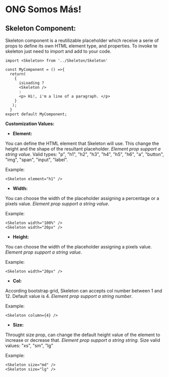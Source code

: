 # ONG Somos Más!

## **Skeleton Component:**

Skeleton component is a reutilizable placeholder which receive a serie of props to define its own HTML element type, and properties.
To invoke te skeleton just  need to import and add to your code.

    import <Skeleton> from '../Skeleton/Skeleton'

	const MyComponent = () =>{
	  return(
	    {
	      isLoading ?
	      <Skeleton />
	      :
	      <p> Hi!, i'm a line of a paragraph. </p>
	    }
       );
      }
    export default MyComponent;

**Customization Values:**

 - **Element:**

You can define the HTML element that Skeleton will use.
This change the height and the shape of the resultant placeholder.
 *Element prop support a string value*.
Valid types: "p", "h1", "h2", "h3", "h4", "h5", "h6", "a", "button", "img", "span", "input", "label".

Example:

    <Skeleton element="h1" />

 - **Width:**

You can choose the width of the placeholder assigning a percentage or a pixels value.
 *Element prop support a string value*.

Example:

    <Skeleton width="100%" />
    <Skeleton width="20px" />


 - **Height:**

You can choose the width of the placeholder assigning a pixels value.
 *Element prop support a string value*.

Example:

    <Skeleton width="20px" />

 - **Col:**

According bootstrap grid, Skeleton can accepts col number between 1 and 12. Default value is 4.
 *Element prop support a string number*.

Example:

    <Skeleton column={4} />

 - **Size:**

Throught size prop, can change the default height value of the element to increase or decrease that. 
 *Element prop support a string string*.
 Size valid values: "xs", "sm", "lg"

Example:

    <Skeleton size="md" />
    <Skeleton size="lg" />
